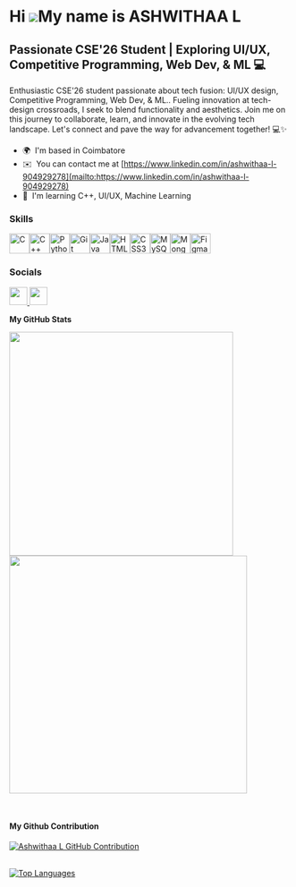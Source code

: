 Hi ![](https://user-images.githubusercontent.com/18350557/176309783-0785949b-9127-417c-8b55-ab5a4333674e.gif)My name is ASHWITHAA L
===================================================================================================================================

Passionate CSE'26 Student | Exploring UI/UX, Competitive Programming, Web Dev, & ML 💻
---------------------------------------------------------------------------------------

Enthusiastic CSE'26 student passionate about tech fusion: UI/UX design, Competitive Programming, Web Dev, & ML.. Fueling innovation at tech-design crossroads, I seek to blend functionality and aesthetics. Join me on this journey to collaborate, learn, and innovate in the evolving tech landscape. Let's connect and pave the way for advancement together! 💻✨

* 🌍  I'm based in Coimbatore
* ✉️  You can contact me at [https://www.linkedin.com/in/ashwithaa-l-904929278](mailto:https://www.linkedin.com/in/ashwithaa-l-904929278)
* 🧠  I'm learning C++, UI/UX, Machine Learning

### Skills


<p align="left">
<a href="https://docs.microsoft.com/en-us/cpp/?view=msvc-170" target="_blank" rel="noreferrer"><img src="https://raw.githubusercontent.com/danielcranney/readme-generator/main/public/icons/skills/c-colored.svg" width="36" height="36" alt="C" /></a><a href="https://docs.microsoft.com/en-us/cpp/?view=msvc-170" target="_blank" rel="noreferrer"><img src="https://raw.githubusercontent.com/danielcranney/readme-generator/main/public/icons/skills/cplusplus-colored.svg" width="36" height="36" alt="C++" /></a><a href="https://www.python.org/" target="_blank" rel="noreferrer"><img src="https://raw.githubusercontent.com/danielcranney/readme-generator/main/public/icons/skills/python-colored.svg" width="36" height="36" alt="Python" /></a><a href="https://git-scm.com/" target="_blank" rel="noreferrer"><img src="https://raw.githubusercontent.com/danielcranney/readme-generator/main/public/icons/skills/git-colored.svg" width="36" height="36" alt="Git" /></a><a href="https://www.oracle.com/java/" target="_blank" rel="noreferrer"><img src="https://raw.githubusercontent.com/danielcranney/readme-generator/main/public/icons/skills/java-colored.svg" width="36" height="36" alt="Java" /></a><a href="https://developer.mozilla.org/en-US/docs/Glossary/HTML5" target="_blank" rel="noreferrer"><img src="https://raw.githubusercontent.com/danielcranney/readme-generator/main/public/icons/skills/html5-colored.svg" width="36" height="36" alt="HTML5" /></a><a href="https://www.w3.org/TR/CSS/#css" target="_blank" rel="noreferrer"><img src="https://raw.githubusercontent.com/danielcranney/readme-generator/main/public/icons/skills/css3-colored.svg" width="36" height="36" alt="CSS3" /></a><a href="https://www.mysql.com/" target="_blank" rel="noreferrer"><img src="https://raw.githubusercontent.com/danielcranney/readme-generator/main/public/icons/skills/mysql-colored.svg" width="36" height="36" alt="MySQL" /></a><a href="https://www.mongodb.com/" target="_blank" rel="noreferrer"><img src="https://raw.githubusercontent.com/danielcranney/readme-generator/main/public/icons/skills/mongodb-colored.svg" width="36" height="36" alt="MongoDB" /></a><a href="https://www.figma.com/" target="_blank" rel="noreferrer"><img src="https://raw.githubusercontent.com/danielcranney/readme-generator/main/public/icons/skills/figma-colored.svg" width="36" height="36" alt="Figma" /></a>
</p>


### Socials

<p align="left"> <a href="https://www.github.com/ashwithaa-l" target="_blank" rel="noreferrer"> <picture> <source media="(prefers-color-scheme: dark)" srcset="https://raw.githubusercontent.com/danielcranney/readme-generator/main/public/icons/socials/github-dark.svg" /> <source media="(prefers-color-scheme: light)" srcset="https://raw.githubusercontent.com/danielcranney/readme-generator/main/public/icons/socials/github.svg" /> <img src="https://raw.githubusercontent.com/danielcranney/readme-generator/main/public/icons/socials/github.svg" width="32" height="32" /> </picture> </a> <a href="https://www.linkedin.com/in/ashwithaa-l-904929278" target="_blank" rel="noreferrer"> <picture> <source media="(prefers-color-scheme: dark)" srcset="https://raw.githubusercontent.com/danielcranney/readme-generator/main/public/icons/socials/linkedin-dark.svg" /> <source media="(prefers-color-scheme: light)" srcset="https://raw.githubusercontent.com/danielcranney/readme-generator/main/public/icons/socials/linkedin.svg" /> <img src="https://raw.githubusercontent.com/danielcranney/readme-generator/main/public/icons/socials/linkedin.svg" width="32" height="32" /> </picture> </a></p>


<b>My GitHub Stats</b>

<p>
    <img width="400" src="https://github-readme-stats.vercel.app/api?username=ashwithaa-l&count_private=true&show_icons=true&theme=react" display:/>
    <img width="425" src="https://streak-stats.demolab.com/?user=ashwithaa-l&theme=react" />
</p>

<br>
<h4>My Github Contribution</h4>
<p>
  <a href="https://github.com/ashwithaa-l">
    <img src="https://github-profile-summary-cards.vercel.app/api/cards/profile-details?username=ashwithaa-l&theme=react" alt="Ashwithaa L GitHub Contribution"/>
  </a>
</p>
<br>
<a href="https://github.com/ashwithaa-l" align="left"><img src="https://github-readme-stats.vercel.app/api/top-langs/?username=ashwithaa-l&langs_count=10&theme=react&locale=en&custom_title=Top%20%Languages" alt="Top Languages" /></a>
